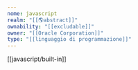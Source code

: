 ```yaml
---
nome: javascript
realm: "[[🌎abstract]]"
ownability: "[[excludable]]"
owner: "[[Oracle Corporation]]"
type: "[[linguaggio di programmazione]]"
---
```

[[javascript/built-in]]
